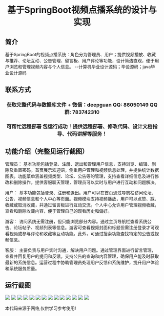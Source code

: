 <p><h1 align="center">基于SpringBoot视频点播系统的设计与实现</h1></p>

## 简介
基于SpringBoot的视频点播系统：角色分为管理员、用户；提供视频播放、收藏与推荐、论坛互动、公告管理、留言板、用户评论等功能，设计简洁直观，便于用户浏览和管理视频内容与个人信息。    --计算机毕业设计源码；毕设源码；java毕业设计源码


## 联系方式
<p><h3 align="center">获取完整代码与数据库文件 + 微信：deepguan QQ: 86050149 QQ群: 783742310</h3></p>
<p><h3 align="center">可帮忙远程部署 包运行成功！提供远程部署、修改代码、设计文档指导、代码讲解等服务！</h3></p>

## 功能介绍（完整见运行截图）
管理员： 基本功能包括登录、注册、退出和管理用户信息，支持浏览、编辑、删除及重置密码。首页展示欢迎语，侧重用户管理和视频信息处理，并提供统计数据图表。功能菜单涵盖视频类型、论坛、公告等的管理，支持查看详细信息及进行修改和删除操作。提供客服聊天管理，管理员可以实时与用户进行互动和问题解决。

用户： 基本功能包括登录、注册和退出。用户可以在首页通过导航栏访问论坛、公告、视频信息和个人中心等页面。视频模块支持视频播放，用户可以点赞、踩、收藏或取消收藏，并通过留言板进行互动交流。个人中心允许用户管理视频收藏，查看和删除收藏内容，便于管理自己的观看历史和偏好。

游客： 访问系统无需注册，但只能浏览部分内容。通过主页导航栏查看系统公告、论坛帖子、视频列表等信息。游客可查看视频封面和标题但需注册登录才可观看视频或参与评论和收藏等互动功能。此外，可通过搜索功能查找特定的公告或视频信息。

客服： 主要负责与用户实时沟通，解决用户问题。通过管理界面进行留言管理，查看并回复用户的提问和反馈。支持公告的查询和内容管理，确保用户能及时获取最新的系统信息。运营过程中协助管理员处理用户反馈和系统维护，提升用户体验和系统服务质量。


## 运行截图
![](img/001.jpg)
![](img/002.jpg)
![](img/003.jpg)
![](img/004.jpg)
![](img/005.jpg)
![](img/006.jpg)
![](img/007.jpg)
![](img/008.jpg)
![](img/009.jpg)
![](img/010.jpg)
![](img/011.jpg)
![](img/012.jpg)
![](img/013.jpg)
![](img/014.jpg)

<p>本代码来源于网络,仅供学习参考使用!</p>
